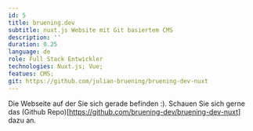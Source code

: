 ```yaml
---
id: 5
title: bruening.dev
subtitle: nuxt.js Website mit Git basiertem CMS
description: ''
duration: 0.25
language: de
role: Full Stack Entwickler
technologies: Nuxt.js; Vue;
featues: CMS;
git: https://github.com/julian-bruening/bruening-dev-nuxt
---
```


Die Webseite auf der Sie sich gerade befinden :). Schauen Sie sich gerne das (Github Repo)[https://github.com/bruening-dev/bruening-dev-nuxt] dazu an.